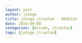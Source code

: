 ```yaml
---
layout: post
author: jotego
title: jotego.jtrastan - 0645124
date: 2024-09-08
categories: [Arcade, jtrastan]
tags: [jotego.jtrastan]
---
```


